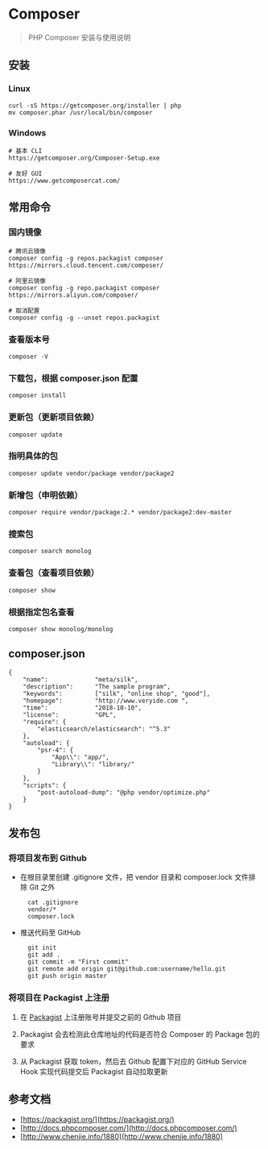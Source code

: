 # Composer

> PHP Composer 安装与使用说明

## 安装

### Linux 

	curl -sS https://getcomposer.org/installer | php
	mv composer.phar /usr/local/bin/composer

### Windows

	# 基本 CLI
	https://getcomposer.org/Composer-Setup.exe

	# 友好 GUI
	https://www.getcomposercat.com/

## 常用命令

### 国内镜像

	# 腾讯云镜像
	composer config -g repos.packagist composer https://mirrors.cloud.tencent.com/composer/

	# 阿里云镜像
	composer config -g repo.packagist composer https://mirrors.aliyun.com/composer/
	
	# 取消配置
	composer config -g --unset repos.packagist

### 查看版本号
	composer -V

### 下载包，根据 composer.json 配置
	composer install

### 更新包（更新项目依赖）
	composer update

### 指明具体的包
	composer update vendor/package vendor/package2

### 新增包（申明依赖）
	composer require vendor/package:2.* vendor/package2:dev-master

### 搜索包
	composer search monolog

### 查看包（查看项目依赖）
	composer show

### 根据指定包名查看
	composer show monolog/monolog

## composer.json

	{
		"name":             "meta/silk",
	    "description":      "The sample program",
	    "keywords":         ["silk", "online shop", "good"],
	    "homepage":         "http://www.veryide.com ",
	    "time":             "2018-10-10",
	    "license":          "GPL",
		"require": {
			"elasticsearch/elasticsearch": "^5.3"
		},
		"autoload": {
			"psr-4": {
				"App\\": "app/",
				"Library\\": "library/"
			}
		},
		"scripts": {
			"post-autoload-dump": "@php vendor/optimize.php"
		}
	}

## 发布包

### 将项目发布到 Github

- 在根目录里创建 .gitignore 文件，把 vendor 目录和 composer.lock 文件排除 Git 之外

		cat .gitignore
		vendor/*
		composer.lock

- 推送代码至 GitHub

		git init
		git add .
		git commit -m "First commit"
		git remote add origin git@github.com:username/hello.git
		git push origin master


### 将项目在 Packagist 上注册

1. 在 [Packagist](https://packagist.org/packages/submit) 上注册账号并提交之前的 Github 项目

2. Packagist 会去检测此仓库地址的代码是否符合 Composer 的 Package 包的要求

3. 从 Packagist 获取 token，然后去 Github 配置下对应的 GitHub Service Hook 实现代码提交后 Packagist 自动拉取更新

## 参考文档

- [https://packagist.org/](https://packagist.org/)
- [http://docs.phpcomposer.com/](http://docs.phpcomposer.com/)
- [http://www.chenjie.info/1880](http://www.chenjie.info/1880)